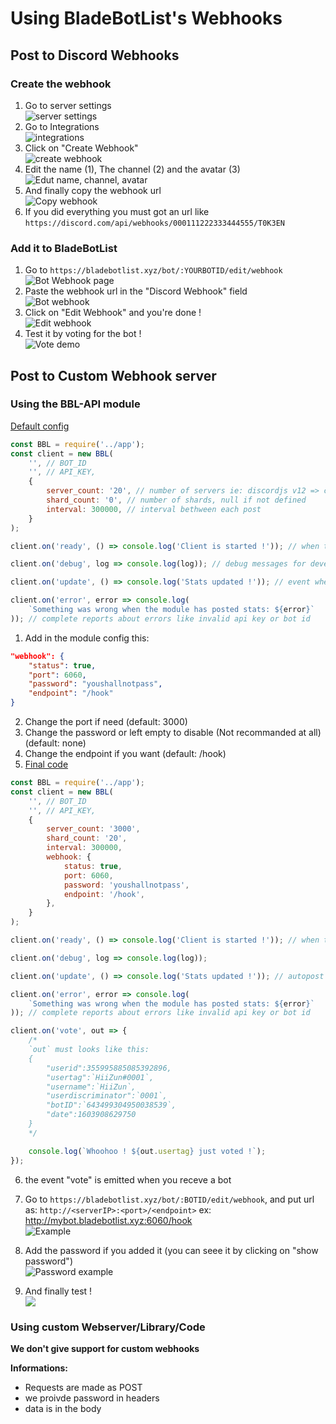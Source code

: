 # Using BladeBotList's Webhooks

## Post to Discord Webhooks

### Create the webhook

1. Go to server settings  
   ![server settings](http://cdn.bladebotlist.xyz/SDcWC1MX)
2. Go to Integrations  
   ![integrations](http://cdn.bladebotlist.xyz/aVpU3C6l)
3. Click on "Create Webhook"  
   ![create webhook](http://cdn.bladebotlist.xyz/FwWo8791)
4. Edit the name (1), The channel (2) and the avatar (3)  
   ![Edut name, channel, avatar](http://cdn.bladebotlist.xyz/UZ87O0Vu)
5. And finally copy the webhook url  
   ![Copy webhook](http://cdn.bladebotlist.xyz/d1Jk5KFG)
6. If you did everything you must got an url like `https://discord.com/api/webhooks/000111222333444555/T0K3EN`

### Add it to BladeBotList

1. Go to `https://bladebotlist.xyz/bot/:YOURBOTID/edit/webhook`
   ![Bot Webhook page](http://cdn.bladebotlist.xyz/LDEOkqIU)
2. Paste the webhook url in the "Discord Webhook" field  
   ![Bot webhook](http://cdn.bladebotlist.xyz/xo1N86cf)
3. Click on "Edit Webhook" and you're done !  
   ![Edit webhook](http://cdn.bladebotlist.xyz/J2lVoD8e)
4. Test it by voting for the bot !  
   ![Vote demo](http://cdn.bladebotlist.xyz/TT0TMge7)

## Post to Custom Webhook server

### Using the BBL-API module

[Default config](https://github.com/BladeBotList/bbl-api/blob/master/examples/postdata.js)

```js
const BBL = require('../app');
const client = new BBL(
	'', // BOT_ID
	'', // API_KEY,
	{
		server_count: '20', // number of servers ie: discordjs v12 => client.guilds.cache.size
		shard_count: '0', // number of shards, null if not defined
		interval: 300000, // interval bethween each post
	}
);

client.on('ready', () => console.log('Client is started !')); // when the module is loaded and ready to post data

client.on('debug', log => console.log(log)); // debug messages for developers, not required

client.on('update', () => console.log('Stats updated !')); // event when autopost or manual post

client.on('error', error => console.log(
	`Something was wrong when the module has posted stats: ${error}`
)); // complete reports about errors like invalid api key or bot id
```

1. Add in the module config this:

```json
"webhook": {
	"status": true,
	"port": 6060,
	"password": "youshallnotpass",
	"endpoint": "/hook"
}
```

2. Change the port if need (default: 3000)
3. Change the password or left empty to disable (Not recommanded at all) (default: none)
4. Change the endpoint if you want (default: /hook)
5. [Final code](https://github.com/BladeBotList/bbl-api/blob/master/examples/webhooks.js)

```js
const BBL = require('../app');
const client = new BBL(
	'', // BOT_ID
	'', // API_KEY,
	{
		server_count: '3000',
		shard_count: '20',
		interval: 300000,
		webhook: {
			status: true,
			port: 6060,
			password: 'youshallnotpass',
			endpoint: '/hook',
		},
	}
);

client.on('ready', () => console.log('Client is started !')); // when the module is loaded and ready to post data

client.on('debug', log => console.log(log));

client.on('update', () => console.log('Stats updated !')); // autopost or manual post

client.on('error', error => console.log(
	`Something was wrong when the module has posted stats: ${error}`
)); // complete reports about errors like invalid api key or bot id

client.on('vote', out => {
	/*
	`out` must looks like this:
	{
		"userid":355995885085392896,
		"usertag":`HiiZun#0001`,
		"username":`HiiZun`,
		"userdiscriminator":`0001`,
		"botID":`643499304950038539`,
		"date":1603908629750
	}
	*/

	console.log(`Whoohoo ! ${out.usertag} just voted !`);
});
```

6. the event "vote" is emitted when you receve a bot

7. Go to `https://bladebotlist.xyz/bot/:BOTID/edit/webhook`, and put url as: `http://<serverIP>:<port>/<endpoint>` ex: http://mybot.bladebotlist.xyz:6060/hook  
   ![Example](http://cdn.bladebotlist.xyz/PfgIV682)
8. Add the password if you added it (you can seee it by clicking on "show password")  
   ![Password example](http://cdn.bladebotlist.xyz/HDuEaSR5)
9. And finally test !  
   ![](http://cdn.bladebotlist.xyz/XDIwUSSV)

### Using custom Webserver/Library/Code

**We don't give support for custom webhooks**

**Informations:**

-   Requests are made as POST
-   we proivde password in headers
-   data is in the body
